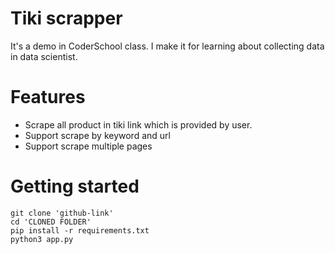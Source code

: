 # Tiki scrapper
It's a demo in CoderSchool class. I make it for learning about collecting data in data scientist.

# Features
- Scrape all product in tiki link which is provided by user.
- Support scrape by keyword and url
- Support scrape multiple pages
  

# Getting started
```shell
git clone 'github-link'
cd 'CLONED FOLDER'
pip install -r requirements.txt
python3 app.py
```
